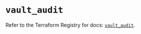 # `vault_audit`

Refer to the Terraform Registry for docs: [`vault_audit`](https://registry.terraform.io/providers/hashicorp/vault/4.0.0/docs/resources/audit).
